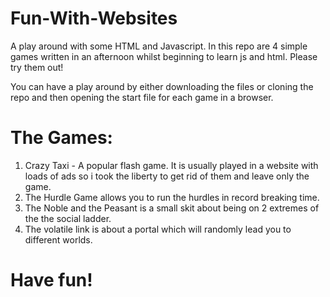 # Fun-With-Websites
A play around with some HTML and Javascript. In this repo are 4 simple games written in an afternoon whilst beginning to learn js and html. Please try them out!  

You can have a play around by either downloading the files or cloning the repo and then opening the start file for each game in a browser.

<h1>The Games:</h1>

1. Crazy Taxi - A popular flash game. It is usually played in a website with loads of ads so i took the liberty to get rid of them and leave only the game.
1. The Hurdle Game allows you to run the hurdles in record breaking time.
1. The Noble and the Peasant is a small skit about being on 2 extremes of the the social ladder.
1. The volatile link is about a portal which will randomly lead you to different worlds.

<h1>Have fun!</h1>

